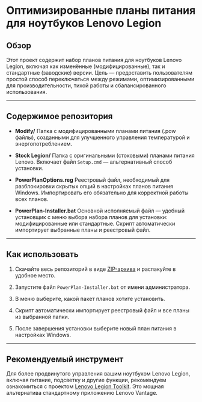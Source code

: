 # Оптимизированные планы питания для ноутбуков Lenovo Legion

## Обзор

Этот проект содержит набор планов питания для ноутбуков Lenovo Legion, включая как изменённые (модифицированные), так и стандартные (заводские) версии. Цель — предоставить пользователям простой способ переключаться между режимами, оптимизированными для производительности, тихой работы и сбалансированного использования.

---

## Содержимое репозитория

* **Modify/**
  Папка с модифицированными планами питания (.pow файлы), созданными для улучшенного управления температурой и энергопотреблением.

* **Stock Legion/**
  Папка с оригинальными (стоковыми) планами питания Lenovo. Включает файл `Setup.cmd` — альтернативный способ установки.

* **PowerPlanOptions.reg**
  Реестровый файл, необходимый для разблокировки скрытых опций в настройках планов питания Windows. Импортировать его обязательно для корректной работы всех планов.

* **PowerPlan-Installer.bat**
  Основной исполняемый файл — удобный установщик с меню выбора набора планов для установки: модифицированные или стандартные. Скрипт автоматически импортирует выбранные планы и реестровый файл.

---

## Как использовать

1. Скачайте весь репозиторий в виде [ZIP-архива](https://github.com/FerNikoMF/Legion-Power-Plans/releases) и распакуйте в удобное место.

2. Запустите файл `PowerPlan-Installer.bat` от имени администратора.

3. В меню выберите, какой пакет планов хотите установить.

4. Скрипт автоматически импортирует реестровый файл и все планы из выбранной папки.

5. После завершения установки выберите новый план питания в настройках Windows.

---

## Рекомендуемый инструмент

Для более продвинутого управления вашим ноутбуком Lenovo Legion, включая питание, подсветку и другие функции, рекомендуем ознакомиться с проектом [Lenovo Legion Toolkit](https://github.com/BartoszCichecki/LenovoLegionToolkit). Это мощная альтернатива стандартному приложению Lenovo Vantage.
